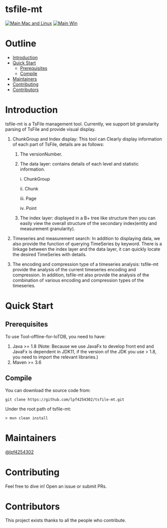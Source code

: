
# tsfile-mt
[![Main Mac and Linux](https://github.com/apache/iotdb/actions/workflows/main-unix.yml/badge.svg)](https://github.com/apache/iotdb/actions/workflows/main-unix.yml)
[![Main Win](https://github.com/apache/iotdb/actions/workflows/main-win.yml/badge.svg)](https://github.com/apache/iotdb/actions/workflows/main-win.yml)
# Outline
- [Introduction](#Introduction)
- [Quick Start](#quick-start)
    - [Prerequisites](#Prerequisites)
    - [Compile](#Compile)
- [Maintainers](#Maintainers)
- [Contributing](#Contributing)
- [Contributors](#Contributors)
# Introduction
tsfile-mt is a TsFile management tool. Currently, we support bit granularity parsing of TsFile and provide
visual display.
1. ChunkGroup and Index display: This tool can Clearly display information of each part of TsFile, details are as follows:
   1. The versionNumber.
   2. The data layer: contains details of each level and statistic information.
   
      i. ChunkGroup
   
      ii. Chunk
   
      iii. Page
   
      iv. Point
   3. The index layer: displayed in a B+ tree like structure then you can easily view the overall structure of the secondary 
   index(entity and measurement granularity).

2. Timeseries and measurement search: In addition to displaying data, we also provide the function of querying TimeSeries by keyword. There is a linkage
between the index layer and the data layer, it can quickly locate the desired TimeSeries with details.

3. The encoding and compression type of a timeseries analysis: tsfile-mt provide the analysis of the current timeseries encoding and compression. In addition, tsfile-mt also provide the analysis
   of the combination of various encoding and compression types of the timeseries.

# Quick Start
## Prerequisites
To use Tool-offline-for-IoTDB, you need to have:
1. Java >= 1.8 (Note: Because we use JavaFx to develop front end and JavaFx is dependent in JDK11, if the version of
   the JDK you use > 1.8, you need to import the relevant libraries.)
2. Maven >= 3.6
## Compile
You can download the source code from:
```
git clone https://github.com/lpf4254302/tsfile-mt.git
```
Under the root path of tsfile-mt:
```
> mvn clean install
```
# Maintainers
[@lpf4254302](https://github.com/RichardLitt)
# Contributing
Feel free to dive in! Open an issue or submit PRs.
# Contributors
This project exists thanks to all the people who contribute.
